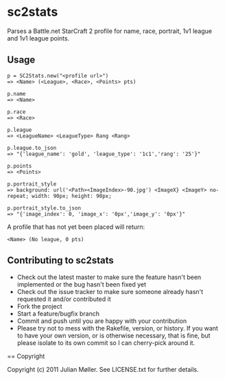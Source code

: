 # sc2stats

Parses a Battle.net StarCraft 2 profile for name, race, portrait, 1v1 league and 1v1 league points.

## Usage

    p = SC2Stats.new("<profile url>")
    => <Name> (<League>, <Race>, <Points> pts)

    p.name
    => <Name>
    
    p.race
    => <Race>

    p.league
    => <LeagueName> <LeagueType> Rang <Rang>
    
    p.league.to_json
    => "{'league_name': 'gold', 'league_type': '1c1','rang': '25'}"

    p.points
    => <Points>
    
    p.portrait_style
    => background: url('<Path><ImageIndex>-90.jpg') <ImageX} <ImageY> no-repeat; width: 90px; height: 90px;
    
    p.portrait_style.to_json
    => "{'image_index': 0, 'image_x': '0px','image_y': '0px'}"

A profile that has not yet been placed will return:

    <Name> (No league, 0 pts)

## Contributing to sc2stats
 
* Check out the latest master to make sure the feature hasn't been implemented or the bug hasn't been fixed yet
* Check out the issue tracker to make sure someone already hasn't requested it and/or contributed it
* Fork the project
* Start a feature/bugfix branch
* Commit and push until you are happy with your contribution
* Please try not to mess with the Rakefile, version, or history. If you want to have your own version, or is otherwise necessary, that is fine, but please isolate to its own commit so I can cherry-pick around it.

== Copyright

Copyright (c) 2011 Julian Møller. See LICENSE.txt for
further details.


